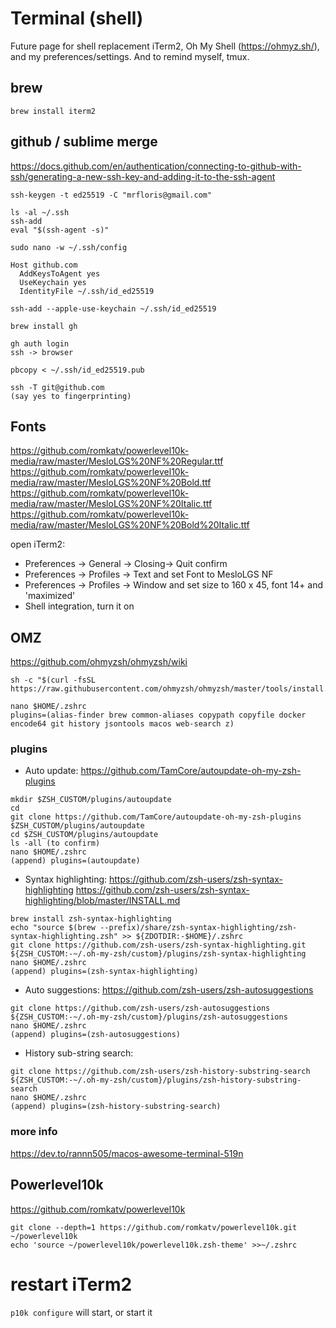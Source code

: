 # Terminal (shell)

Future page for shell replacement iTerm2, Oh My Shell (https://ohmyz.sh/), and my preferences/settings. And to remind myself, tmux. 

## brew
```
brew install iterm2
```

## github / sublime merge
https://docs.github.com/en/authentication/connecting-to-github-with-ssh/generating-a-new-ssh-key-and-adding-it-to-the-ssh-agent
```
ssh-keygen -t ed25519 -C "mrfloris@gmail.com"
```
```
ls -al ~/.ssh
ssh-add
eval "$(ssh-agent -s)"
```
```
sudo nano -w ~/.ssh/config
```
```
Host github.com
  AddKeysToAgent yes
  UseKeychain yes
  IdentityFile ~/.ssh/id_ed25519
```
```
ssh-add --apple-use-keychain ~/.ssh/id_ed25519
```
```
brew install gh
```
```
gh auth login
ssh -> browser
```
```
pbcopy < ~/.ssh/id_ed25519.pub
```
```
ssh -T git@github.com
(say yes to fingerprinting)
```

## Fonts
https://github.com/romkatv/powerlevel10k-media/raw/master/MesloLGS%20NF%20Regular.ttf
https://github.com/romkatv/powerlevel10k-media/raw/master/MesloLGS%20NF%20Bold.ttf
https://github.com/romkatv/powerlevel10k-media/raw/master/MesloLGS%20NF%20Italic.ttf
https://github.com/romkatv/powerlevel10k-media/raw/master/MesloLGS%20NF%20Bold%20Italic.ttf

open iTerm2:
- Preferences → General → Closing→ Quit confirm
- Preferences → Profiles → Text and set Font to MesloLGS NF
- Preferences → Profiles → Window and set size to 160 x 45, font 14+ and 'maximized'
- Shell integration, turn it on


## OMZ

https://github.com/ohmyzsh/ohmyzsh/wiki
```
sh -c "$(curl -fsSL https://raw.githubusercontent.com/ohmyzsh/ohmyzsh/master/tools/install.sh)"

nano $HOME/.zshrc
plugins=(alias-finder brew common-aliases copypath copyfile docker encode64 git history jsontools macos web-search z)
```

### plugins
- Auto update: https://github.com/TamCore/autoupdate-oh-my-zsh-plugins
```
mkdir $ZSH_CUSTOM/plugins/autoupdate
cd 
git clone https://github.com/TamCore/autoupdate-oh-my-zsh-plugins $ZSH_CUSTOM/plugins/autoupdate
cd $ZSH_CUSTOM/plugins/autoupdate
ls -all (to confirm)
nano $HOME/.zshrc
(append) plugins=(autoupdate)
```
- Syntax highlighting: https://github.com/zsh-users/zsh-syntax-highlighting
https://github.com/zsh-users/zsh-syntax-highlighting/blob/master/INSTALL.md
```
brew install zsh-syntax-highlighting
echo "source $(brew --prefix)/share/zsh-syntax-highlighting/zsh-syntax-highlighting.zsh" >> ${ZDOTDIR:-$HOME}/.zshrc
git clone https://github.com/zsh-users/zsh-syntax-highlighting.git ${ZSH_CUSTOM:-~/.oh-my-zsh/custom}/plugins/zsh-syntax-highlighting
nano $HOME/.zshrc
(append) plugins=(zsh-syntax-highlighting)
```
- Auto suggestions: https://github.com/zsh-users/zsh-autosuggestions
```
git clone https://github.com/zsh-users/zsh-autosuggestions ${ZSH_CUSTOM:-~/.oh-my-zsh/custom}/plugins/zsh-autosuggestions
nano $HOME/.zshrc
(append) plugins=(zsh-autosuggestions)
```
- History sub-string search: 
```
git clone https://github.com/zsh-users/zsh-history-substring-search ${ZSH_CUSTOM:-~/.oh-my-zsh/custom}/plugins/zsh-history-substring-search
nano $HOME/.zshrc
(append) plugins=(zsh-history-substring-search)
```

### more info
https://dev.to/rannn505/macos-awesome-terminal-519n

## Powerlevel10k
https://github.com/romkatv/powerlevel10k
```
git clone --depth=1 https://github.com/romkatv/powerlevel10k.git ~/powerlevel10k
echo 'source ~/powerlevel10k/powerlevel10k.zsh-theme' >>~/.zshrc
```

# restart iTerm2
`p10k configure` will start, or start it

